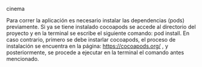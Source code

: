 cinema

Para correr la aplicación es necesario instalar las dependencias (pods) previamente.
Si ya se tiene instalado cocoapods se accede al directorio del proyecto y en la terminal
se escribe el siguiente comando: pod install. En caso contrario, primero se debe instarlar cocoapods, el proceso de instalación se encuentra en la página: https://cocoapods.org/ , y posteriormente, se procede a ejecutar en la terminal el comando antes mencionado.
 
